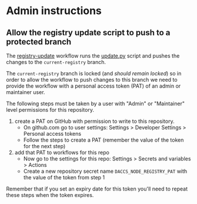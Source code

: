 # Admin instructions

## Allow the registry update script to push to a protected branch

The [registry-update](../.github/workflows/registry-update.yml) workflow runs the 
[update.py](../daccs_node_registry/update.py) script and pushes the changes to the `current-registry` branch. 

The `current-registry` branch is locked (and *should remain locked*) so in order to allow the workflow to push 
changes to this branch we need to provide the workflow with a personal access token (PAT) of an admin or maintainer
user. 

The following steps must be taken by a user with "Admin" or "Maintainer" level permissions for this repository.

1. create a PAT on GitHub with permission to write to this repository.
    - On github.com go to user settings: Settings > Developer Settings > Personal access tokens
    - Follow the steps to create a PAT (remember the value of the token for the next step)
2. add that PAT to workflows for this repo
    - Now go to the settings for this repo: Settings > Secrets and variables > Actions
    - Create a new repository secret name `DACCS_NODE_REGISTRY_PAT` with the value of the token from step 1

Remember that if you set an expiry date for this token you'll need to repeat these steps when the token expires.
